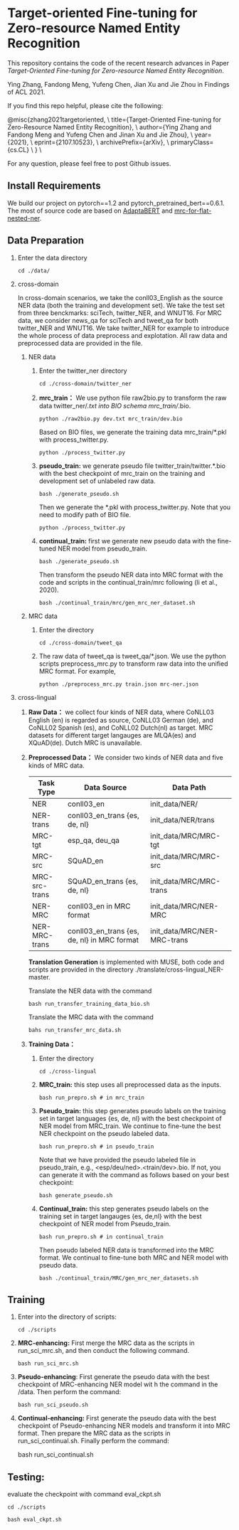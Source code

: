 # Target-oriented Fine-tuning for Zero-resource Named Entity Recognition

This repository contains the code of the recent research advances in Paper 
*Target-Oriented Fine-tuning for Zero-resource Named Entity Recognition*. 

Ying Zhang, Fandong Meng, Yufeng Chen, Jian Xu and Jie Zhou in Findings of ACL 2021.

If you find this repo helpful, please cite the following:

@misc{zhang2021targetoriented, \\
      title={Target-Oriented Fine-tuning for Zero-Resource Named Entity Recognition}, \\ 
      author={Ying Zhang and Fandong Meng and Yufeng Chen and Jinan Xu and Jie Zhou}, \\
      year={2021}, \\
      eprint={2107.10523}, \\
      archivePrefix={arXiv}, \\
      primaryClass={cs.CL} \\
} \\

For any question, please feel free to post Github issues.

## Install Requirements
We build our project on pytorch==1.2 and pytorch_pretrained_bert==0.6.1. The most of source code are based on [AdaptaBERT](https://github.com/xhan77/AdaptaBERT) and [mrc-for-flat-nested-ner](https://github.com/ShannonAI/mrc-for-flat-nested-ner/tree/master).

## Data Preparation

   1. Enter the data directory

      `cd ./data/`

   2. cross-domain

      In cross-domain scenarios, we take the conll03_English as the source NER data (both the training and development set). We take the test set from three benckmarks: sciTech, twitter_NER, and WNUT16. For MRC data, we consider news_qa for sciTech and tweet_qa for both twitter_NER and WNUT16. We take twitter_NER for example to introduce the whole process of data preprocess and explotation. All raw data and preprocessed data are provided in the file.

      1. NER data

         1. Enter the twitter_ner directory

            `cd ./cross-domain/twitter_ner `

         2. **mrc_train：** We use python file raw2bio.py to transform the raw data twitter_ner/*.txt into BIO schema mrc_train/*.bio. 

            `python ./raw2bio.py dev.txt mrc_train/dev.bio`

            Based on BIO files, we generate the training data mrc_train/*.pkl with process_twitter.py.

            `python ./process_twitter.py `

         3. **pseudo_train:** we generate pseudo file twitter_train/twitter.*.bio with the best checkpoint of mrc_train on the training and development set of unlabeled raw data.

            `bash ./generate_pseudo.sh` 

            Then we generate the *.pkl with process_twitter.py. Note that you need to modify path of BIO file.

            `python ./process_twitter.py`

         4. **continual_train:** first we generate new pseudo data with the fine-tuned NER model from pseudo_train.

            `bash ./generate_pseudo.sh`

            Then transform the pseudo NER data into MRC format with the code and scripts in the continual_train/mrc following (li et al., 2020).

            `bash ./continual_train/mrc/gen_mrc_ner_dataset.sh`

      2. MRC data

         1. Enter the directory

            `cd ./cross-domain/tweet_qa`
            
         2. The raw data of tweet_qa is tweet_qa/*.json. We use the python scripts preprocess_mrc.py to transform  raw data into the unified MRC format. For example,

            `python ./preprocess_mrc.py train.json mrc-ner.json`

   3. cross-lingual

      1. **Raw Data：** we collect four kinds of NER data, where CoNLL03 English (en) is regarded as source, CoNLL03 German (de), and CoNLL02 Spanish (es), and CoNLL02 Dutch(nl) as target. MRC datasets for different target langauges are MLQA(es) and XQuAD(de). Dutch MRC is unavailable.

      2. **Preprocessed Data：** We consider two kinds of NER data and five kinds of MRC data.

         | Task Type     | Data Source                                 | Data Path                   |
         | ------------- | ------------------------------------------- | --------------------------- |
         | NER           | conll03_en                                  | init_data/NER/              |
         | NER-trans     | conll03_en_trans {es, de, nl}               | init_data/NER/trans         |
         | MRC-tgt       | esp_qa, deu_qa                              | init_data/MRC/MRC-tgt       |
         | MRC-src       | SQuAD_en                                    | init_data/MRC/MRC-src       |
         | MRC-src-trans | SQuAD_en_trans {es, de, nl}                 | init_data/MRC/MRC-trans     |
         | NER-MRC       | conll03_en in MRC format                    | init_data/MRC/NER-MRC       |
         | NER-MRC-trans | conll03_en_trans {es, de, nl} in MRC format | init_data/MRC/NER-MRC-trans |

         **Translation Generation** is implemented with MUSE, both code and scripts are provided in the directory ./translate/cross-lingual_NER-master.

         Translate the NER data with the command

         `bash run_transfer_training_data_bio.sh`

         Translate the MRC data with the command

         `bahs run_transfer_mrc_data.sh`

      3. **Training Data：**

         1. Enter the directory

            `cd ./cross-lingual`

         2. **MRC_train:** this step uses all preprocessed data as the inputs. 

            `bash run_prepro.sh # in mrc_train` 

         3. **Pseudo_train:** this step generates pseudo labels on the training set in target languages {es, de, nl} with the best checkpoint of NER model from MRC_train. We continue to fine-tune the best NER checkpoint on the pseudo labeled data.

            `bash run_prepro.sh # in pseudo_train` 

            Note that we have provided the pseudo labeled file in pseudo_train, e.g., <esp/deu/ned>.<train/dev>.bio. If not, you can generate it with the command as follows based on your best checkpoint:

            `bash generate_pseudo.sh`

         4. **Continual_train:** this step generates pseudo labels on the training set in target langauges {es, de,nl} with the best checkpoint of NER model from Pseudo_train. 

            `bash run_prepro.sh # in continual_train`
         
            Then pseudo labeled NER data is transformed into the MRC format. We continual to fine-tune both MRC and NER model with pseudo data.
         
            `bash ./continual_train/MRC/gen_mrc_ner_datasets.sh`

## Training

   1. Enter into the directory of scripts:

      `cd ./scripts`

   2. **MRC-enhancing:** First merge the MRC data as the scripts in run_sci_mrc.sh, and then conduct the following command.

      `bash run_sci_mrc.sh`

   3. **Pseudo-enhancing**: First generate the pseudo data with the best checkpoint of MRC-enhancing NER model wit h the command in the /data. Then perform the command:

      `bash run_sci_pseudo.sh`

   4. **Continual-enhancing:** First generate the pseudo data  with the best checkpoint of Pseudo-enhancing NER models and transform it into MRC format. Then prepare the MRC data as the scripts in run_sci_continual.sh. Finally perform the command:

      bash run_sci_continual.sh

## Testing: 
   evaluate the checkpoint with command eval_ckpt.sh

   `cd ./scripts`

   `bash eval_ckpt.sh`

